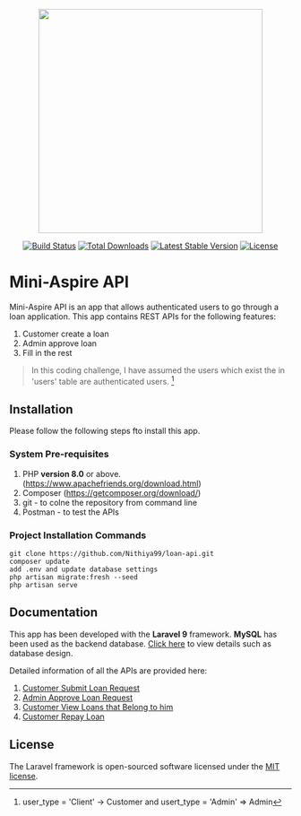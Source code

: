 <p align="center"><a href="https://laravel.com" target="_blank"><img src="https://raw.githubusercontent.com/laravel/art/master/logo-lockup/5%20SVG/2%20CMYK/1%20Full%20Color/laravel-logolockup-cmyk-red.svg" width="400"></a></p>

<p align="center">
<a href="https://travis-ci.org/laravel/framework"><img src="https://travis-ci.org/laravel/framework.svg" alt="Build Status"></a>
<a href="https://packagist.org/packages/laravel/framework"><img src="https://img.shields.io/packagist/dt/laravel/framework" alt="Total Downloads"></a>
<a href="https://packagist.org/packages/laravel/framework"><img src="https://img.shields.io/packagist/v/laravel/framework" alt="Latest Stable Version"></a>
<a href="https://packagist.org/packages/laravel/framework"><img src="https://img.shields.io/packagist/l/laravel/framework" alt="License"></a>
</p>

# Mini-Aspire API

Mini-Aspire API is an app that allows authenticated users to go through a loan application. This app contains REST APIs for the following features:
1. Customer create a loan
2. Admin approve loan
3. Fill in the rest

> In this coding challenge, I have assumed the users which exist the in 'users' table are authenticated users. [^1]

[^1]: user_type = 'Client' -> Customer and usert_type = 'Admin' => Admin

## Installation
Please follow the following steps fto install this app.

### System Pre-requisites
1. PHP **version 8.0** or above. (https://www.apachefriends.org/download.html)
2. Composer (https://getcomposer.org/download/)
3. git - to colne the repository from command line
4. Postman - to test the APIs

### Project Installation Commands
```
git clone https://github.com/Nithiya99/loan-api.git
composer update
add .env and update database settings
php artisan migrate:fresh --seed
php artisan serve
```

## Documentation
This app has been developed with the **Laravel 9** framework. **MySQL** has been used as the backend database. [Click here]() to view details such as database design.

Detailed information of all the APIs are provided here:
1. [Customer Submit Loan Request](https://github.com/Nithiya99/loan-api/blob/master/Documentation/CustomerCreateLoanAPI.md)
2. [Admin Approve Loan Request](https://github.com/Nithiya99/loan-api/blob/master/Documentation/AdminApproveLoanAPI.md)
3. [Customer View Loans that Belong to him](https://github.com/Nithiya99/loan-api/blob/master/Documentation/CustomerViewLoanAPI.md)
4. [Customer Repay Loan](https://github.com/Nithiya99/loan-api/blob/master/Documentation/RepayLoanAPI.md)

## License

The Laravel framework is open-sourced software licensed under the [MIT license](https://opensource.org/licenses/MIT).
